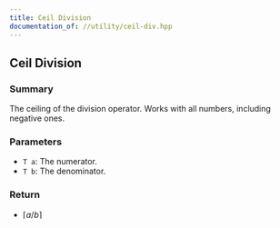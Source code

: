 ```yaml
---
title: Ceil Division
documentation_of: //utility/ceil-div.hpp
---
```


## Ceil Division

### Summary
The ceiling of the division operator. Works with all numbers, including negative ones. 

### Parameters
- `T a`: The numerator.
- `T b`: The denominator.

### Return
- $\lceil a / b \rceil$
